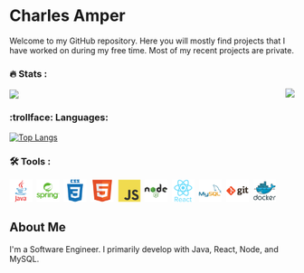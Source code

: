 # Charles Amper

Welcome to my GitHub repository. Here you will mostly find projects that I have worked on during my free time. Most of my recent projects are private.

### :fire: Stats :

<a href="https://github.com/talbhoggs/github-readme-stats">
  <img height=200 align="center" src="https://github-readme-streak-stats.herokuapp.com/?user=talbhoggs&theme=dark&card_width=320" />
</a>
<a href="https://github.com/talbhoggs/convoychat">
  <img height=200 align="right" src="https://github-readme-stats.vercel.app/api?username=talbhoggs&card_width=300&theme=dark&show_icons=true" />
</a>


### :trollface: Languages: 

[![Top Langs](https://github-readme-stats.vercel.app/api/top-langs/?username=talbhoggs&layout=compact&langs_count=8&theme=dark)](https://github.com/talbhoggs)

### :hammer_and_wrench: Tools :

  <div>
  <img src="https://github.com/devicons/devicon/blob/master/icons/java/java-original-wordmark.svg" title="Java" alt="Java" width="40" height="40"/>&nbsp;
  <img src="https://github.com/devicons/devicon/blob/master/icons/spring/spring-original-wordmark.svg" title="Spring" alt="Spring" width="40" height="40"/>&nbsp;
  <img src="https://github.com/devicons/devicon/blob/master/icons/css3/css3-plain-wordmark.svg"  title="CSS3" alt="CSS" width="40" height="40"/>&nbsp;
  <img src="https://github.com/devicons/devicon/blob/master/icons/html5/html5-original.svg" title="HTML5" alt="HTML" width="40" height="40"/>&nbsp;
  <img src="https://github.com/devicons/devicon/blob/master/icons/javascript/javascript-original.svg" title="JavaScript" alt="JavaScript" width="40" height="40"/>&nbsp;
   <img src="https://github.com/devicons/devicon/blob/master/icons/nodejs/nodejs-original-wordmark.svg" title="Node"  alt="Node" width="40" height="40"/>&nbsp;
   <img src="https://github.com/devicons/devicon/blob/master/icons/react/react-original-wordmark.svg" title="React" alt="React" width="40" height="40"/>&nbsp;
  <img src="https://github.com/devicons/devicon/blob/master/icons/mysql/mysql-original-wordmark.svg" title="MySQL"  alt="MySQL" width="40" height="40"/>&nbsp;
  <img src="https://github.com/devicons/devicon/blob/master/icons/git/git-original-wordmark.svg" title="Git" width="40" height="40"/>&nbsp;
  <img src="https://github.com/devicons/devicon/blob/master/icons/docker/docker-original-wordmark.svg" title="Docker"  alt="Docker" width="40" height="40"/>&nbsp;
</div>

## About Me

I'm a Software Engineer. I primarily develop with Java, React, Node, and MySQL.